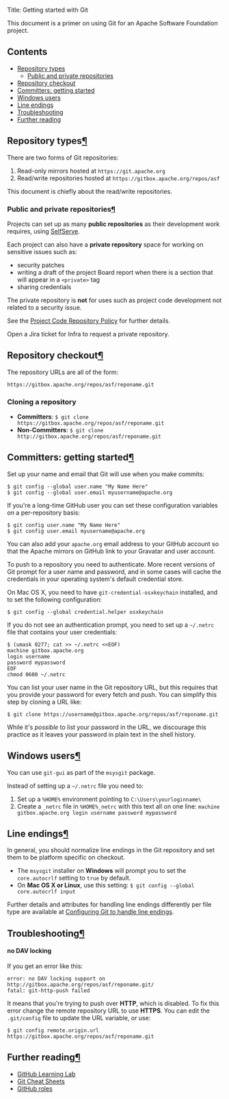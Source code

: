 Title: Getting started with Git

This document is a primer on using Git for an Apache Software Foundation project.

## Contents ##

  - <a href="#repotypes">Repository types</a>
    -  <a href="#publicprivate">Public and private repositories</a>
  - <a href="repocheckout">Repository checkout</a>
  - <a href="#committers">Committers: getting started</a>
  - <a href="#windowsusers">Windows users</a>
  - <a href="#lineendings">Line endings</a>
  - <a href="#trouble">Troubleshooting</a>
  - <a href="#further">Further reading</a>

<h2 id="repotypes">Repository types<a class="headerlink" href="#repotypes" title="Permanent link">&para;</a></h2>

There are two forms of Git repositories:

1. Read-only mirrors hosted at `https://git.apache.org`
2. Read/write repositories hosted at `https://gitbox.apache.org/repos/asf`

This document is chiefly about the read/write repositories.

<h3 id="publicprivate">Public and private repositories<a class="headerlink" href="#publicprivate" title="Permanent link">&para;</a></h3>

Projects can set up as many **public repositories** as their development work requires, using <a href="https://selfserve.apache.org/" target="_blank">SelfServe</a>. 

Each project can also have a **private repository** space for working on sensitive issues such as:

  - security patches
  - writing a draft of the project Board report when there is a section that will appear in a `<private>` tag
  - sharing credentials

The private repository is **not** for uses such as project code development not related to a security issue.

See the [Project Code Repository Policy](project-repo-policy.html) for further details.

Open a Jira ticket for Infra to request a private repository. 

<h2 id="repocheckout">Repository checkout<a class="headerlink" href="#repocheckout" title="Permanent link">&para;</a></h2>

The repository URLs are all of the form:

```
https://gitbox.apache.org/repos/asf/reponame.git
```

### Cloning a repository ###

  - **Committers**: `$ git clone https://gitbox.apache.org/repos/asf/reponame.git`
  - **Non-Committers**: `$ git clone http://gitbox.apache.org/repos/asf/reponame.git`

<h2 id="committers">Committers: getting started<a class="headerlink" href="#committers" title="Permanent link">&para;</a></h2>

Set up your name and email that Git will use when you make commits:

```
$ git config --global user.name "My Name Here"
$ git config --global user.email myusername@apache.org
```

If you're a long-time GitHub user you can set these configuration variables on a per-repository basis:

```
$ git config user.name "My Name Here"
$ git config user.email myusername@apache.org
```

You can also add your `apache.org` email address to your GitHub account so that the Apache mirrors on GitHub link to your Gravatar and user account.

To push to a repository you need to authenticate. More recent versions of Git prompt for a user name and password, and in some cases will cache the credentials in your operating system's default credential store.

On Mac OS X, you need to have `git-credential-osxkeychain` installed, and to set the following configuration:

```
$ git config --global credential.helper osxkeychain
```

If you do not see an authentication prompt, you need to set up a `~/.netrc` file that contains your user credentials:

```
$ (umask 0277; cat >> ~/.netrc <<EOF)
machine gitbox.apache.org
login username
password mypassword
EOF
chmod 0600 ~/.netrc
```

You can list your user name in the Git repository URL, but this requires that you provide your password for every fetch and push. You can simplify this step by cloning a URL like:

```
$ git clone https://username@gitbox.apache.org/repos/asf/reponame.git
```

While it's _possible_ to list your password in the URL, we discourage this practice as it leaves your password in plain text in the shell history.

<h2 id="windowsusers">Windows users<a class="headerlink" href="#windowsusers" title="Permanent link">&para;</a></h2>

You can use `git-gui` as part of the `msysgit` package.

Instead of setting up a `~/.netrc` file you need to:

1. Set up a `%HOME%` environment pointing to `C:\Users\yourloginname\`
1. Create a `_netrc` file in `%HOME%_netrc` with this text all on one line: `machine gitbox.apache.org login username password mypassword`

<h2 id="lineendings">Line endings<a class="headerlink" href="#lineendings" title="Permanent link">&para;</a></h2>

In general, you should normalize line endings in the Git repository and set them to be platform specific on checkout.

  - The `msysgit` installer on **Windows** will prompt you to set the `core.autocrlf` setting to `true` by default. 
  - On **Mac OS X or Linux**, use this setting: `$ git config --global core.autocrlf input`

Further details and attributes for handling line endings differently per file type are available at <a href="https://help.github.com/en/github/using-git/configuring-git-to-handle-line-endings" target="_blank">Configuring Git to handle line endings</a>.

<h2 id="trouble">Troubleshooting<a class="headerlink" href="#trouble" title="Permanent link">&para;</a></h2>

#### no DAV locking ####

If you get an error like this:

```
error: no DAV locking support on http://gitbox.apache.org/repos/asf/reponame.git/
fatal: git-http-push failed
```

It means that you're trying to push over **HTTP**, which is disabled. To fix this error change the remote repository URL to use **HTTPS**. You can edit the `.git/config` file to update the URL variable, or use:

```
$ git config remote.origin.url https://gitbox.apache.org/repos/asf/reponame.git
```

<h2 id="further">Further reading<a class="headerlink" href="#further" title="Permanent link">&para;</a></h2>

  - <a href="https://lab.github.com/" target="_blank">GitHub Learning Lab</a>
  - <a href="https://github.github.com/training-kit/" target="_blank">Git Cheat Sheets</a>
  - [GitHub roles](github-roles.html)
